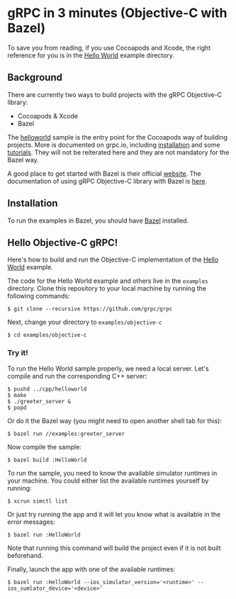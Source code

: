 # gRPC in 3 minutes (Objective-C with Bazel)

To save you from reading, if you use Cocoapods and Xcode, the right reference for you is in the [Hello World](helloworld) example directory.

## Background
There are currently two ways to build projects with the gRPC Objective-C library:
* Cocoapods & Xcode
* Bazel

The [helloworld](helloworld) sample is the entry point for the Cocoapods way of building projects. More is documented on grpc.io, including [installation](https://grpc.io/docs/quickstart/objective-c/) and some [tutorials](https://grpc.io/docs/tutorials/basic/objective-c/). They will not be reiterated here and they are not mandatory for the Bazel way.

A good place to get started with Bazel is their official [website](https://bazel.build). The documentation of using gRPC Objective-C library with Bazel is [here](https://github.com/grpc/proposal/blob/master/L56-objc-bazel-support.md).

## Installation
To run the examples in Bazel, you should have [Bazel](https://docs.bazel.build/versions/master/install-os-x.html) installed.

## Hello Objective-C gRPC!
Here's how to build and run the Objective-C implementation of the [Hello World](helloworld) example.

The code for the Hello World example and others live in the `examples` directory. Clone this repository to your local machine by running the following commands:
```shell
$ git clone --recursive https://github.com/grpc/grpc
```

Next, change your directory to `examples/objective-c`
```shell
$ cd examples/objective-c
```

### Try it!
To run the Hello World sample properly, we need a local server. Let's compile and run the corresponding C++ server:
```shell
$ pushd ../cpp/helloworld
$ make
$ ./greeter_server &
$ popd
```
Or do it the Bazel way (you might need to open another shell tab for this):
```shell
$ bazel run //examples:greeter_server
```

Now compile the sample:
```shell
$ bazel build :HelloWorld
```
To run the sample, you need to know the available simulator runtimes in your machine. You could either list the available runtimes yourself by running:
```shell
$ xcrun simctl list
```
Or just try running the app and it will let you know what is available in the error messages:
```shell
$ bazel run :HelloWorld
```
Note that running this command will build the project even if it is not built beforehand.

Finally, launch the app with one of the available runtimes:
```shell
$ bazel run :HelloWorld --ios_simulator_version='<runtime>' --ios_sumlator_device='<device>'
```
